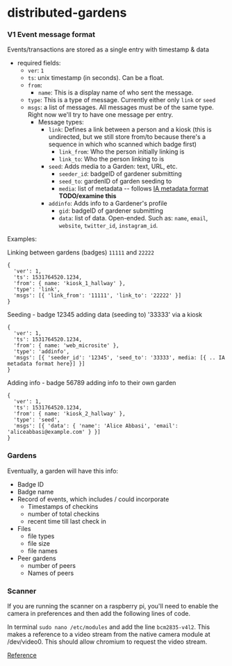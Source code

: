 # distributed-gardens



### V1 Event message format

Events/transactions are stored as a single entry with timestamp & data

- required fields:
  - `ver`: `1`
  - `ts`: unix timestamp (in seconds). Can be a float.
  - `from`: 
    - `name`: This is a display name of who sent the message. 
  - `type`: This is a type of message. Currently either only `link` or `seed`
  - `msgs`: a list of messages. All messages must be of the same type. Right now we'll try to have one message per entry.
    - Message types:
      - `link`: Defines a link between a person and a kiosk (this is undirected, but we still store from/to because there's a sequence in which who scanned which badge first)
        - `link_from`: Who the person initially linking is 
        - `link_to`: Who the person linking to is
      - `seed`: Adds media to a Garden: text, URL, etc.
        - `seeder_id`: badgeID of gardener submitting
        - `seed_to`: gardenID of garden seeding to
        - `media`: list of metadata -- follows [IA metadata format](https://internetarchive.readthedocs.io/en/latest/metadata.html) **TODO/examine this**
      - `addinfo`: Adds info to a Gardener's profile
        - `gid`: badgeID of gardener submitting
        - `data`: list of data. Open-ended. Such as: `name`, `email`, `website`, `twitter_id`, `instagram_id`.

Examples:

Linking between gardens (badges) `11111` and `22222`
```
{
  'ver': 1,
  'ts': 1531764520.1234,
  'from': { name: 'kiosk_1_hallway' },
  'type': 'link',
  'msgs': [{ 'link_from': '11111', 'link_to': '22222' }]
}
```

Seeding - badge 12345 adding data (seeding to) '33333' via a kiosk
```
{
  'ver': 1,
  'ts': 1531764520.1234,
  'from': { name: 'web_microsite' },
  'type': 'addinfo', 
  'msgs': [{ 'seeder_id': '12345', 'seed_to': '33333', media: [{ .. IA metadata format here}] }]
}
```

Adding info - badge 56789 adding info to their own garden
```
{
  'ver': 1,
  'ts': 1531764520.1234,
  'from': { name: 'kiosk_2_hallway' },
  'type': 'seed', 
  'msgs': [{ 'data': { 'name': 'Alice Abbasi', 'email': 'aliceabbasi@example.com' } }]
}
```

### Gardens

Eventually, a garden will have this info:
- Badge ID 
- Badge name
- Record of events, which includes / could incorporate
  - Timestamps of checkins
  - number of total checkins
  - recent time till last check in
- Files 
  - file types
  - file size
  - file names
- Peer gardens
  - number of peers
  - Names of peers
  
### Scanner

If you are running the scanner on a raspberry pi, you'll need to enable the camera in preferences and then add the following lines of code.

In terminal `sudo nano /etc/modules` and add the line `bcm2835-v4l2`. This makes a reference to a video stream from the native camera module at /dev/video0. This should allow chromium to request the video stream.

[Reference](https://www.raspberrypi.org/forums/viewtopic.php?t=194311)
